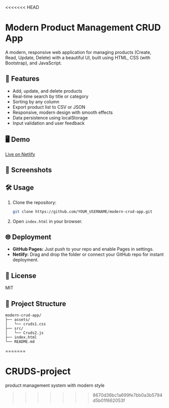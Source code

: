 <<<<<<< HEAD
# Modern Product Management CRUD App

A modern, responsive web application for managing products (Create, Read, Update, Delete) with a beautiful UI, built using HTML, CSS (with Bootstrap), and JavaScript.

## 🚀 Features
- Add, update, and delete products
- Real-time search by title or category
- Sorting by any column
- Export product list to CSV or JSON
- Responsive, modern design with smooth effects
- Data persistence using localStorage
- Input validation and user feedback

## 🖥️ Demo
[Live on Netlify](https://your-netlify-link.netlify.app) <!-- Replace with your actual Netlify link -->

## 📸 Screenshots
<!-- Add screenshots here -->

## 🛠️ Usage
1. Clone the repository:
   ```sh
   git clone https://github.com/YOUR_USERNAME/modern-crud-app.git
   ```
2. Open `index.html` in your browser.

## 🌐 Deployment
- **GitHub Pages:** Just push to your repo and enable Pages in settings.
- **Netlify:** Drag and drop the folder or connect your GitHub repo for instant deployment.

## 📄 License
MIT 

## 📁 Project Structure

```
modern-crud-app/
├── assets/
│   └── cruds1.css
├── src/
│   └── Cruds2.js
├── index.html
└── README.md
``` 
=======
# CRUDS-project
product management system with modern style  
>>>>>>> 8670d36bc1a699fe7bb0a3b5794d5b01f662053f
